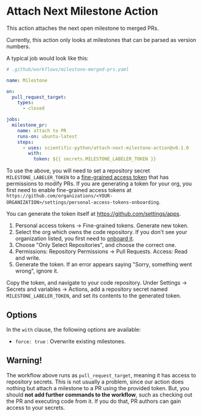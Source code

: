 # Attach Next Milestone Action

This action attaches the next open milestone to merged PRs.

Currently, this action only looks at milestones that can be parsed as
version numbers.

A typical job would look like this:

```yaml
# .github/workflows/milestone-merged-prs.yaml

name: Milestone

on:
  pull_request_target:
    types:
      - closed

jobs:
  milestone_pr:
    name: attach to PR
    runs-on: ubuntu-latest
    steps:
      - uses: scientific-python/attach-next-milestone-action@v0.1.0
        with:
          token: ${{ secrets.MILESTONE_LABELER_TOKEN }}
```

To use the above, you will need to set a repository secret
`MILESTONE_LABELER_TOKEN` to a [fine-grained access token](https://github.blog/2022-10-18-introducing-fine-grained-personal-access-tokens-for-github/)
that has permissions to modify PRs.
If you are generating a token for your org, you first need to enable fine-grained access tokens at
`https://github.com/organizations/<YOUR-ORGANIZATION>/settings/personal-access-tokens-onboarding`.

You can generate the token itself at https://github.com/settings/apps.

1. Personal access tokens -> Fine-grained tokens. Generate new token.
2. Select the org which owns the code repository.
   If you don't see your organization listed, you first need to
   [onboard it](https://github.com/organizations/<YOUR_ORG_NAME>/settings/personal-access-tokens-onboarding).
3. Choose "Only Select Repositories", and choose the correct one.
4. Permissions: Repository Permissions -> Pull Requests. Access: Read and write.
5. Generate the token. If an error appears saying "Sorry, something went wrong", ignore it.

Copy the token, and navigate to your code repository. Under Settings
-> Secrets and variables -> Actions, add a repository secret named
`MILESTONE_LABELER_TOKEN`, and set its contents to the generated
token.

## Options

In the `with` clause, the following options are available:

- `force: true` : Overwrite existing milestones.

## Warning!

The workflow above runs as `pull_request_target`, meaning it has access to repository secrets.
This is not usually a problem, since our action does nothing but attach a milestone to a PR using the provided token.
But, you should **not add further commands to the workflow**, such as checking out the PR and executing code from it.
If you do that, PR authors can gain access to your secrets.
